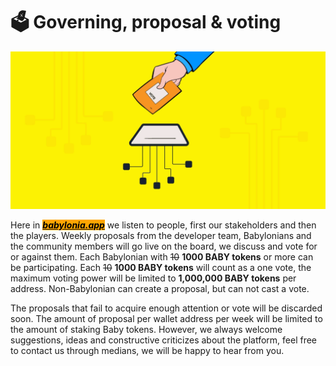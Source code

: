 # 🗳 Governing, proposal & voting

![Role of blockchain in voting](https://raw.githubusercontent.com/babyloniaapp/docs/main/assets/gifs/Role-of-blockchain-in-voting.gif)

Here in [_<mark style="background-color:orange;">**babylonia.app**</mark>_](https://babylonia.app) we listen to people, first our stakeholders and then the players. Weekly proposals from the developer team, Babylonians and the community members will go live on the board, we discuss and vote for or against them. Each Babylonian with ~~10~~ **1000 BABY tokens** or more can be participating. Each ~~10~~ **1000 BABY tokens** will count as a one vote, the maximum voting power will be limited to **1,000,000 BABY tokens** per address. Non-Babylonian can create a proposal, but can not cast a vote. 

The proposals that fail to acquire enough attention or vote will be discarded soon. The amount of proposal per wallet address per week will be limited to the amount of staking Baby tokens. However, we always welcome suggestions, ideas and constructive criticizes about the platform, feel free to contact us through medians, we will be happy to hear from you.
